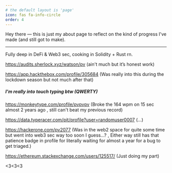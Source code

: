 ```yaml
---
# the default layout is 'page'
icon: fas fa-info-circle
order: 4
---
```


Hey there — this is just my about page to reflect on the kind of progress I've made (and still got to make).

---

Fully deep in DeFi & Web3 sec, cooking in Solidity + Rust rn.

<https://audits.sherlock.xyz/watson/pv> (ain't much but it’s honest work)


<https://app.hackthebox.com/profile/305684> (Was really into this during the lockdown season but not much after that)

##### I'm really into touch typing btw (QWERTY)

<https://monkeytype.com/profile/pvpvpv> (Broke the 164 wpm on 15 sec almost 2 years ago , still can't beat my previous record)

<https://data.typeracer.com/pit/profile?user=randomuser0007> (...)

<https://hackerone.com/pv2077> (Was in the web2 space for quite some time but went into web3 sec way too soon I guess...? , Either way still has that patience badge in profile for literally waiting for almost a year for a bug to get triaged.)

<https://ethereum.stackexchange.com/users/125517/> (Just doing my part)

<3<3<3
